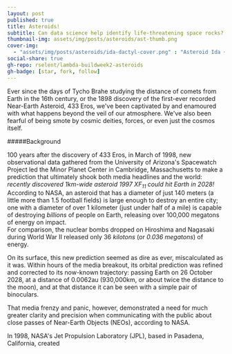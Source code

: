 ```yaml
---
layout: post
published: true
title: Asteroids!
subtitle: Can data science help identify life-threatening space rocks?
thumbnail-img: assets/img/posts/asteroids/ast-thumb.png
cover-img: 
  - "assets/img/posts/asteroids/ida-dactyl-cover.png" : "Asteroid Ida + moon Dactyl from 6,500 miles away"
social-share: true
gh-repo: rselent/lambda-buildweek2-asteroids
gh-badge: [star, fork, follow]
---
```



Ever since the days of Tycho Brahe studying the distance of comets from Earth in the 16th century, or the 1898 discovery of the first-ever recorded Near-Earth Asteroid, 433 Eros, we've been captivated by and enamoured with what happens beyond the veil of our atmosphere. We've also been fearful of being smote by cosmic deities, forces, or even just the cosmos itself.

#####Background 

100 years after the discovery of 433 Eros, in March of 1998, new observational data gathered from the University of Arizona's Spacewatch Project led the Minor Planet Center in Cambridge, Massachusetts to make a prediction that ultimately shook both media headlines and the world: *recently discovered 1km-wide asteroid 1997 XF<sub>11</sub> could hit Earth in 2028!*  
According to NASA, an asteroid that has a diameter of just 140 meters (a little more than 1.5 football fields) is large enough to destroy an entire city; one with a diameter of over 1 kilometer (just under half of a mile) is capable of destroying *billions* of people on Earth, releasing over 100,000 megatons of energy on impact.  
For comparison, the nuclear bombs dropped on Hiroshima and Nagasaki during World War II released only 36 *kilotons* (or *0.036 megatons*) of energy.

On its surface, this new prediction seemed as dire as ever, miscalculated as it was. Within hours of the media breakout, its orbital prediction was refined and corrected to its now-known trajectory: passing Earth on 26 October 2028, at a distance of 0.0062au (930,000km, or about twice the distance to the moon), and at that distance it can be seen with a simple pair of binoculars.

That media frenzy and panic, however, demonstrated a need for much greater clarity and precision when communicating with the public about close passes of Near-Earth Objects (NEOs), according to NASA. 

In 1998, NASA's Jet Propulsion Laboratory (JPL), based in Pasadena, California, created 

